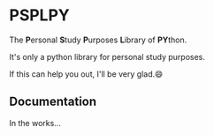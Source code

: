# PSPLPY

The **P**ersonal **S**tudy **P**urposes **L**ibrary of **PY**thon.

It's only a python library for personal study purposes.

If this can help you out, I'll be very glad.😄

## Documentation

In the works...
